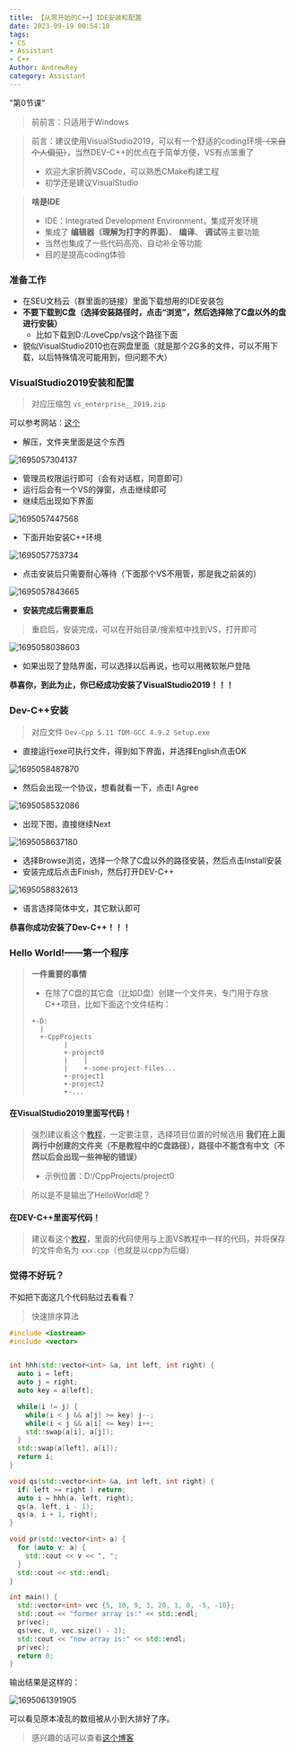 ```yaml
---
title: 【从零开始的C++】IDE安装和配置
date: 2023-09-19 00:54:18
tags: 
- CS
- Assistant
- C++
Author: AndrewRey
category: Assistant
---
```

"第0节课"

<!--more-->

> 前前言：只适用于Windows

> 前言：建议使用VisualStudio2019，可以有一个舒适的coding环境~~（来自个人偏见）~~，当然DEV-C++的优点在于简单方便，VS有点笨重了
>
> - 欢迎大家折腾VSCode，可以熟悉CMake构建工程
> - 初学还是建议VisualStudio

> **啥是IDE**
>
> - IDE：Integrated Development Environment，集成开发环境
> - 集成了 **编辑器（理解为打字的界面）**、 **编译**、 **调试**等主要功能
> - 当然也集成了一些代码高亮、自动补全等功能
> - 目的是提高coding体验

### 准备工作

- 在SEU文档云（群里面的链接）里面下载想用的IDE安装包
- **不要下载到C盘（选择安装路径时，点击“浏览”，然后选择除了C盘以外的盘进行安装）**
  - 比如下载到D:/LoveCpp/vs这个路径下面
- 貌似VisualStudio2010也在网盘里面（就是那个2G多的文件，可以不用下载，以后特殊情况可能用到，但问题不大）

### VisualStudio2019安装和配置

> 对应压缩包 `vs_enterprise__2019.zip`

可以参考网站：[这个](https://blog.csdn.net/InnerPeaceHQ/article/details/121716088)

- 解压，文件夹里面是这个东西

![1695057304137](1695057304137.png)

- 管理员权限运行即可（会有对话框，同意即可）
- 运行后会有一个VS的弹窗，点击继续即可
- 继续后出现如下界面

![1695057447568](1695057447568.png)

- 下面开始安装C++环境

![1695057753734](1695057753734.png)

- 点击安装后只需要耐心等待（下面那个VS不用管，那是我之前装的）

![1695057843665](1695057843665.png)

- **安装完成后需要重启**

> 重启后，安装完成，可以在开始目录/搜索框中找到VS，打开即可

![1695058038603](1695058038603.png)

- 如果出现了登陆界面，可以选择以后再说，也可以用微软账户登陆

**恭喜你，到此为止，你已经成功安装了VisualStudio2019！！！**

### Dev-C++安装

> 对应文件 `Dev-Cpp 5.11 TDM-GCC 4.9.2 Setup.exe`

- 直接运行exe可执行文件，得到如下界面，并选择English点击OK

![1695058487870](1695058487870.png)

- 然后会出现一个协议，想看就看一下，点击I Agree

![1695058532086](1695058532086.png)

- 出现下图，直接继续Next

![1695058637180](1695058637180.png)

- 选择Browse浏览，选择一个除了C盘以外的路径安装，然后点击Install安装
- 安装完成后点击Finish，然后打开DEV-C++

![1695058832613](1695058832613.png)

- 语言选择简体中文，其它默认即可

**恭喜你成功安装了Dev-C++！！！**

### Hello World!——第一个程序

> **一件重要的事情**
>
> - 在除了C盘的其它盘（比如D盘）创建一个文件夹，专门用于存放C++项目，比如下面这个文件结构：
>
> ```
> +-D:
>   |
>   +-CppProjects
>         |
>         +-project0
>         |    |
>         |    +-some-project-files...
>         +-project1
>         +-project2
>         +-...
> ```

#### 在VisualStudio2019里面写代码！

> 强烈建议看这个[教程](https://blog.csdn.net/BaoITcore/article/details/129440505)，一定要注意，选择项目位置的时候选用 **我们在上面两行中创建的文件夹（不是教程中的C盘路径），路径中不能含有中文（不然以后会出现一些神秘的错误）**
>
> - 示例位置：D:/CppProjects/project0

> 所以是不是输出了HelloWorld呢？

#### 在DEV-C++里面写代码！

> 建议看这个[教程](http://c.biancheng.net/view/462.html)，里面的代码使用与上面VS教程中一样的代码，并将保存的文件命名为 `xxx.cpp`（也就是以cpp为后缀）

### 觉得不好玩？

不如把下面这几个代码贴过去看看？

> 快速排序算法

```c++
#include <iostream>
#include <vector>


int hhh(std::vector<int> &a, int left, int right) {
  auto i = left;
  auto j = right;
  auto key = a[left];

  while(i != j) {
    while(i < j && a[j] >= key) j--;
    while(i < j && a[i] <= key) i++;
    std::swap(a[i], a[j]);
  }
  std::swap(a[left], a[i]);                              
  return i;
}

void qs(std::vector<int> &a, int left, int right) {
  if( left >= right ) return;
  auto i = hhh(a, left, right);
  qs(a, left, i - 1);
  qs(a, i + 1, right);
}

void pr(std::vector<int> a) {
  for (auto v: a) {
    std::cout << v << ", ";
  }
  std::cout << std::endl;
}

int main() {
  std::vector<int> vec {5, 10, 9, 3, 20, 1, 0, -5, -10};
  std::cout << "former array is:" << std::endl;
  pr(vec);
  qs(vec, 0, vec.size() - 1);
  std::cout << "now array is:" << std::endl;
  pr(vec);
  return 0;
}

```

输出结果是这样的：

![1695061391905](1695061391905.png)

可以看见原本凌乱的数组被从小到大排好了序。

> 感兴趣的话可以查看[这个博客](https://www.cnblogs.com/MAKISE004/p/16909610.html)
